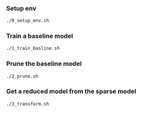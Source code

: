 ### Setup env
```sh
./0_setup_env.sh
```
### Train a baseline model
```sh
./1_train_basline.sh
```

### Prune the baseline model
```sh
./2_prune.sh
```

### Get a reduced model from the sparse model
```sh
./3_transform.sh
```
